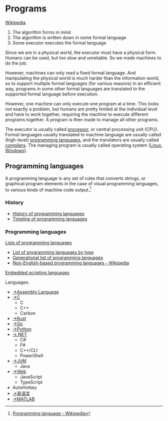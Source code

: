 # Programs
[Wikipedia](https://en.wikipedia.org/wiki/Computer_program)

1. The algorithm forms in mind
2. The algorithm is written down in some formal language
3. Some executor executes the formal language

Since we are in a physical world, the executor must have a physical form. Humans can be used, but too slow and unreliable. So we made machines to do the job.

However, machines can only read a fixed formal language. And manipulating the physical world is much harder than the information world, so to support multiple formal languages (for various reasons) in an efficient way, programs in some other formal languages are translated to the supported formal language before execution.

However, one machine can only execute one program at a time. This looks not exactly a problem, but humans are pretty limited at the individual level and have to work together, requiring the machine to execute different programs together. A program is then made to manage all other programs.

The executor is usually called [processor](Processors/README.md), or central processing unit (CPU). Formal languages usually translated to machine language are usually called (high-level) [programming languages](#programming-languages), and the translators are usually called [compilers](Compilers/README.md). The managing program is usually called operating system ([Linux](https://github.com/Chaoses-Ib/Linux), [Windows](https://github.com/Chaoses-Ib/Windows)).

## Programming languages
A programming language is any set of rules that converts strings, or graphical program elements in the case of visual programming languages, to various kinds of machine code output.[^wiki]

[^wiki]: [Programming language - Wikipedia](https://en.wikipedia.org/wiki/Programming_language)

### History
- [History of programming languages](https://en.wikipedia.org/wiki/History_of_programming_languages)
- [Timeline of programming languages](https://en.wikipedia.org/wiki/Timeline_of_programming_languages)

### Programming languages
[Lists of programming languages](https://en.wikipedia.org/wiki/Lists_of_programming_languages)
- [List of programming languages by type](https://en.wikipedia.org/wiki/List_of_programming_languages_by_type)
- [Generational list of programming languages](https://en.wikipedia.org/wiki/Generational_list_of_programming_languages)
- [Non-English-based programming languages - Wikipedia](https://en.wikipedia.org/wiki/Non-English-based_programming_languages)

[Embedded scripting languages](https://github.com/dbohdan/embedded-scripting-languages)

Languages:
- [→Assembly Language](https://github.com/Chaoses-Ib/ComputerHardware#instruction-set-architectures)
- [→C](https://github.com/Chaoses-Ib/Cpp#languages)
  - C
  - C++
  - Carbon
- [→Rust](https://github.com/Chaoses-Ib/Rust)
- [→Go](https://github.com/Chaoses-Ib/Go)
- [→Python](https://github.com/Chaoses-Ib/Python)
- [→.NET](https://github.com/Chaoses-Ib/.NET#languages)
  - C#
  - F#
  - C++/CLI
  - PowerShell
- [→JVM](https://github.com/Chaoses-Ib/Java#languages)
  - Java
- [→Web](https://github.com/Chaoses-Ib/Web#javascript)
  - JavaScript
  - TypeScript
- AutoHotkey
- [→易语言](https://github.com/Chaoses-Ib/EPL)
- [→MATLAB](https://github.com/Chaoses-Ib/ComputationalMathematics/tree/main#matlab)